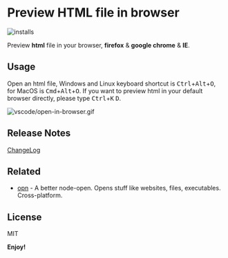 # Preview HTML file in browser

![installs](https://vsmarketplacebadge.apphb.com/installs/coderfee.open-html-in-browser.svg)

Preview **html** file in your browser, **firefox** & **google chrome** & **IE**.

## Usage

Open an html file, Windows and Linux keyboard shortcut is <kbd>Ctrl</kbd>+<kbd>Alt</kbd>+<kbd>O</kbd>, for MacOS is <kbd>Cmd</kbd>+<kbd>Alt</kbd>+<kbd>O</kbd>. If you want to preview html in your default browser directly, please type <kbd>Ctrl</kbd>+<kbd>K</kbd> <kbd>D</kbd>.

![vscode/open-in-browser.gif](https://oaz5uxplb.bkt.clouddn.com/vscode/open-in-browser.gif)

## Release Notes

[ChangeLog](https://github.com/coderfe/vscode-open-in-browser/blob/master/CHANGELOG.md)

## Related

- [opn](https://github.com/sindresorhus/opn) - A better node-open. Opens stuff like websites, files, executables. Cross-platform.

## License

MIT

**Enjoy!**

